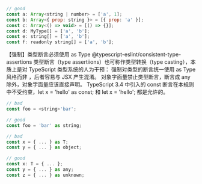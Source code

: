 ```js
// good
const a: Array<string | number> = ['a', 1];
const b: Array<{ prop: string }> = [{ prop: 'a' }];
const c: Array<() => void> = [() => {}];
const d: MyType[] = ['a', 'b'];
const e: string[] = ['a', 'b'];
const f: readonly string[] = ['a', 'b'];
```


【强制】类型断言必须使用 as Type @typescript-eslint/consistent-type-assertions
类型断言（type assertiions）也可称作类型转换（type casting），本质上是对 TypeScript 类型系统的人为干预：
强制对类型的断言统一使用 as Type 风格而非 <Type> ，后者容易与 JSX 产生混淆。
对象字面量禁止类型断言，断言成 any 除外，对象字面量应该直接声明。
TypeScript 3.4 中引入的 const 断言在本规则中不受约束，let x = 'hello' as const; 和 let x = <const>'hello'; 都是允许的。

```js
// bad
const foo = <string>'bar';

// good
const foo = 'bar' as string;

// bad
const x = { ... } as T;
const y = { ... } as object;

// good
const x: T = { ... };
const y = { ... } as any;
const z = { ... } as unknown;
```

